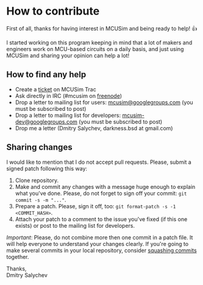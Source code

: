 # How to contribute

First of all, thanks for having interest in MCUSim and being ready to help!
:+1:

I started working on this program keeping in mind that a lot of makers and
engineers work on MCU-based circuits on a daily basis, and just using MCUSim
and sharing your opinion can help a lot!

## How to find any help

* Create a [ticket](https://trac.mcusim.org/report/3) on MCUSim Trac
* Ask directly in IRC (#mcusim on [freenode](https://webchat.freenode.net/))
* Drop a letter to mailing list for users: mcusim@googlegroups.com
(you must be subscribed to post)
* Drop a letter to mailing list for developers: mcusim-dev@googlegroups.com
(you must be subscribed to post)
* Drop me a letter (Dmitry Salychev, darkness.bsd at gmail.com)

## Sharing changes

I would like to mention that I do not accept pull requests. Please, submit
a signed patch following this way:

1. Clone repository.
2. Make and commit any changes with a message huge enough to explain what
you've done. Please, do not forget to sign off your commit:
`git commit -s -m "..."`.
3. Prepare a patch. Please, sign it off, too:
`git format-patch -s -1 <COMMIT_HASH>`.
4. Attach your patch to a comment to the issue you've fixed
(if this one exists) or post to the mailing list for developers.

_Important_: Please, do not combine more then one commit in a patch file.
It will help everyone to understand your changes clearly. If you're going
to make several commits in your local repository, consider
[squashing commits](https://stackoverflow.com/a/5201642/2667262) together.

Thanks,  
Dmitry Salychev
